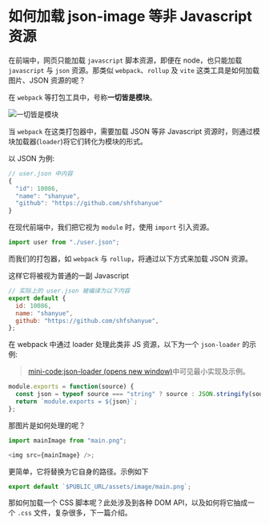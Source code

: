 # 如何加载 json-image 等非 Javascript 资源

在前端中，网页只能加载 `javascript` 脚本资源，即便在 node，也只能加载 `javascript` 与 `json` 资源。那类似 `webpack`、`rollup` 及 `vite` 这类工具是如何加载图片、JSON 资源的呢？

在 `webpack` 等打包工具中，号称**一切皆是模块**。

![一切皆是模块](https://cdn.jsdelivr.net/gh/shfshanyue/assets@master/src/webpack.1bgkaa8r9d7k.png)

当 `webpack` 在这类打包器中，需要加载 JSON 等非 Javascript 资源时，则通过模块加载器(`loader`)将它们转化为模块的形式。

以 JSON 为例:

```js
// user.json 中内容
{
  "id": 10086,
  "name": "shanyue",
  "github": "https://github.com/shfshanyue"
}
```

在现代前端中，我们把它视为 `module` 时，使用 `import` 引入资源。

```js
import user from "./user.json";
```

而我们的打包器，如 `webpack` 与 `rollup`，将通过以下方式来加载 JSON 资源。

这样它将被视为普通的一副 Javascript

```js
// 实际上的 user.json 被编译为以下内容
export default {
  id: 10086,
  name: "shanyue",
  github: "https://github.com/shfshanyue",
};
```

在 webpack 中通过 loader 处理此类非 JS 资源，以下为一个 `json-loader` 的示例:

> [mini-code:json-loader (opens new window)](https://github.com/shfshanyue/mini-code/tree/master/code/json-loader)中可见最小实现及示例。

```js
module.exports = function(source) {
  const json = typeof source === "string" ? source : JSON.stringify(source);
  return `module.exports = ${json}`;
};
```

那图片是如何处理的呢？

```js
import mainImage from "main.png";

<img src={mainImage} />;
```

更简单，它将替换为它自身的路径。示例如下

```js
export default `$PUBLIC_URL/assets/image/main.png`;
```

那如何加载一个 CSS 脚本呢？此处涉及到各种 DOM API，以及如何将它抽成一个 `.css` 文件，复杂很多，下一篇介绍。
